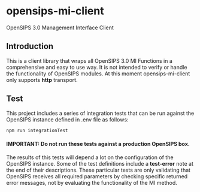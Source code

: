 # opensips-mi-client

OpenSIPS 3.0 Management Interface Client

## Introduction

This is a client library that wraps all OpenSIPS 3.0 MI Functions in a comprehensive and easy to use way.
It is not intended to verify or handle the functionality of OpenSIPS modules. At this moment opensips-mi-client
only supports **http** transport.

## Test

This project includes a series of integration tests that can be run against the OpenSIPS instance defined in .env file as follows:

```sh
npm run integrationTest
```

#### IMPORTANT: Do not run these tests against a production OpenSIPS box.

The results of this tests will depend a lot on the configuration of the OpenSIPS instance. Some of the test definitions include
a **test-error** note at the end of their descriptions. These particular tests are only validating that OpenSIPS receives all
required parameters by checking specific returned error messages, not by evaluating the functionality of the MI method.
